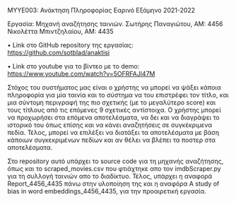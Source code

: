 ΜΥΥΕ003: Ανάκτηση Πληροφορίας
Εαρινό Εξάμηνο 2021-2022

Εργασία: Μηχανή αναζήτησης ταινιών. 
Σωτήρης Παναγιώτου, ΑΜ: 4456
Νικολέττα Μπιντζηλαίου, ΑΜ: 4435

•	Link στο GitHub repository της εργασίας:
https://github.com/sotblad/anaktisi

•	Link στο youtube για το βίντεο με το demo:
https://www.youtube.com/watch?v=5OFRFAJl47M


Στόχος του συστήματος μας είναι ο χρήστης να μπορεί να ψάξει κάποια πληροφορία για μία ταινία και το σύστημα να του επιστρέφει τον τίτλο, και μια σύντομη περιγραφή της πιο σχετικής (με το μεγαλύτερο score) και τους τίτλους από τις επόμενες 9 σχετικές αντίστοιχα. Ο χρήστης μπορεί να προχωρήσει στα επόμενα αποτελέσματα, να δει και να διαγράψει το ιστορικό του όπως επίσης και να κάνει αναζητήσεις σε συγκέκριμενα πεδία. Τέλος, μπορεί να επιλέξει να διατάξει τα αποτελέσματα με βάση κάποιων συγκεκριμένων πεδίων και αν θέλει να βλέπει τα ποστερ στα αποτελέσματα. 

Στο repository αυτό υπάρχει το source code για τη μηχανής αναζήτησης, όπως και το scraped_movies.csv που φτιάχτηκε απο τον imdbScraper.py για τη συλλογή ταινιών απο το διαδίκτυο. Τέλος, υπάρχει η αναφορά Report_4456_4435 πάνω στην υλοποίηση της και η αναφόρα A study of bias in word embeddings_4456_4435, για την προαιρετική εργασία.
